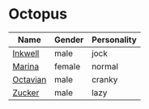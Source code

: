 # Octopus

|Name|Gender|Personality|
|---|---|---|
|[Inkwell](./inkwell)|male|jock|
|[Marina](./marina)|female|normal|
|[Octavian](./octavian)|male|cranky|
|[Zucker](./zucker)|male|lazy|

